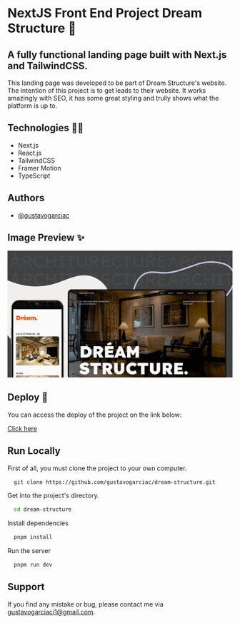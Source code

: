 
# NextJS Front End Project Dream Structure 📏

## A fully functional landing page built with Next.js and TailwindCSS.
This landing page was developed to be part of Dream Structure's website. The intention of this project is to get leads to their website. It works amazingly with SEO, it has some great styling and trully shows what the platform is up to.


## Technologies 👩‍💻

- Next.js
- React.js
- TailwindCSS
- Framer Motion
- TypeScript

## Authors

- [@gustavogarciac](https://www.github.com/gustavogarciac)


## Image Preview ✨

![App Screenshot](./public//assets/app-preview.png)


## Deploy 🚀

You can access the deploy of the project on the link below:

<a href="https://dream-structure.vercel.app" target="_blank">
  Click here
</a>



## Run Locally

First of all, you must clone the project to your own computer.

```bash
  git clone https://github.com/gustavogarciac/dream-structure.git
```

Get into the project's directory.

```bash
  cd dream-structure
```

Install dependencies

```bash
  pnpm install
```

Run the server

```bash
  pnpm run dev
```


## Support

If you find any mistake or bug, please contact me via gustavogarciaci1@gmail.com.


